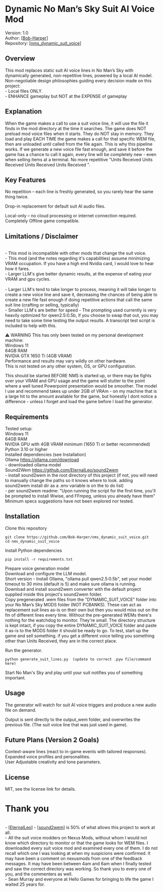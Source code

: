 # Dynamic No Man’s Sky Suit AI Voice Mod

Version: 1.0<br>
Author: [[Bob-Harper](https://github.com/Bob-Harper)]<br>
Repository: [[nms_dynamic_suit_voice](https://github.com/Bob-Harper/nms_dynamic_suit_voice)]

## Overview

This mod replaces static suit AI voice lines in No Man’s Sky with dynamically generated, non-repetitive lines, powered by a local AI model.<br>
Non-negotiable design philosophies guiding every decision made on this project:<br> - Local files ONLY.<br> - ENHANCE gameplay but NOT at the EXPENSE of gameplay

## Explanation

When the game makes a call to use a suit voice line, it will use the file it finds in the mod directory at the time it searches. The game does NOT preload mod voice files when it starts.  They do NOT stay in memory.  They load and play EACH TIME the game makes a call for that specific WEM file, then are unloaded until called from the file again.  This is why this pipeline works.  If we generate a new voice file fast enough, and save it before the game has a chance to call it again, every line will be completely new - even when selling items at a terminal.  No more repetitive "Units Received Units Received Units Received Units Received ".

## Key Features

No repetition – each line is freshly generated, so you rarely hear the same thing twice.

Drop-in replacement for default suit AI audio files.

Local-only – no cloud processing or internet connection required. Completely Offline game compatible.



## Limitations / Disclaimer

<br> - This mod is incompatible with other mods that change the suit voice.
<br> - This mod (and the notes regarding it's capabilities) assume minimizing VRAM occupation. If you have a high end Nvidia card, I would love to hear how it fares.
<br> - Larger LLM's give better dynamic results, at the expense of eating your VRAM and gpu cycles.  
<br> - Larger LLM's tend to take longer to process, meaning it will take longer to create a new voice line and save it, decreasing the chances of being able to create a new file fast enough if doing repetitive actions that call the same suit line (crafting or selling, typically)
<br> - Smaller LLM's are better for speed - The prompting used currently is very heavily optimized for qwen2.5:0.5b, if you choose to swap that out, you may need to take some time testing the output results.  A transcript test script is included to help with this.


⚠️ WARNING
This has only been tested on my personal development machine:
<br>Windows 11
<br>64GB RAM
<br>NVIDIA GTX 1650 Ti (4GB VRAM)
<br>Performance and results may vary wildly on other hardware.
<br>This is not tested on any other system, OS, or GPU configuration.

This should be started BEFORE NMS is started up, or there may be fights over your VRAM and GPU usage and the game will stutter to the point where a well tuned Powerpoint presentation would be smoother.  The model I use and recommend takes up under 2GB of VRAm - on my machine that is a large hit to the amount available for the game, but honestly I dont notice a difference - unless I forget and load the game before I load the generator.

## Requirements

Tested setup:
<br>Windows 11
<br>64GB RAM
<br>NVIDIA GPU with 4GB VRAM minimum (1650 Ti or better recommended)
<br>Python 3.10 or higher
<br>Installed dependencies (see Installation)
<br>Ollama https://ollama.com/download
<br> - downloaded ollama model
<br>Sound2Wem https://github.com/EternalLeo/sound2wem
<br> - install sound2wem in the root directory of this project (if not, you will need to manually change the paths so it knows where to look.  adding sound2wem install dir as a .env variable is on the to do list)
<br> - per sound2wem readme: "Upon running the script for the first time, you'll be prompted to install Wwise, and FFmpeg, unless you already have them"
<br>Minimum specs suggestions have not been explored nor tested.

## Installation

Clone this repository
```
git clone https://github.com/Bob-Harper/nms_dynamic_suit_voice.git
cd nms_dynamic_suit_voice
```

Install Python dependencies
```
pip install -r requirements.txt
```

Prepare voice generation model
<br>Download and configure the LLM model.
<br>Short version - Install Ollama, "ollama pull qwen2.5:0.5b", set your model timeout to 30 mins (default is 5) and make sure ollama is running.
<br>Download and install sound2wem converter with the default project supplied inside this project's sound2wem folder.
<br>Copy pregenerated .wem files from the "DYNAMIC_SUIT_VOICE" folder into your No Man’s Sky MODS folder (NOT PCBANKS). These can act as replacement suit lines as-is on their own but then you would miss out on the fin of different lines every time.  Without the pre-generated WEMs there's nothing for the watchdog to monitor.  They're small. The directory structure is kept intact, if you copy the entire DYNAMIC_SUIT_VOICE folder and paste it as-is to the MODS folder it should be ready to go.  To test, start up the game and sell something.  if you get a different voice telling you something other than Units Received, they are in the correct place.

Run the generator.
```
python generate_suit_lines.py  (update to correct .pyw file/command here)
```

Start No Man's Sky and play until your suit notifies you of something important.

## Usage

The generator will watch for suit AI voice triggers and produce a new audio file on demand.

Output is sent directly to the output_wem folder, and overwrites the previous file. (The suit voice line that was just used in game).  

## Future Plans (Version 2 Goals)

Context-aware lines (react to in-game events with tailored responses).
<br>Expanded voice profiles and personalities.
<br>User Adjustable creativity and tone parameters.

## License

MIT, see the license link for details.

# Thank you
<br> - [[EternalLeo](https://github.com/EternalLeo)] - [[sound2wem](https://github.com/EternalLeo/sound2wem)] is 50% of what allows this project to work at all. 
<br> - All the suit voice modders on Nexus Mods, without whom I would not know which directory to monitor or that the game looks for WEM files.  I downloaded every suit voice mod and examined every one of them.  I do not recall which one I was looking at when my suspicions were confirmed.  It may have been a comment on nexusmods from one of the feedback messages.  It may have been between 4am and 6am when I finally tested and saw the correct directory was working.  So thank you to every one of you, and the commenters as well.
<br> - Sean Murray and everyone at Hello Games for bringing to life the game I waited 25 years for.
